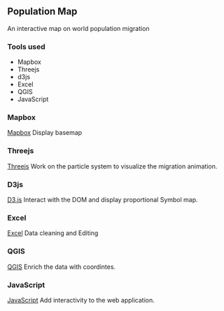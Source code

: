 ## Population Map

An interactive map on world population migration

### Tools used
- Mapbox 
- Threejs
- d3js
- Excel 
- QGIS 
- JavaScript

### Mapbox
[Mapbox](https://docs.mapbox.com/) 
Display basemap 

### Threejs
[Threejs](https://threejs.org/)
Work on the particle system to visualize the migration animation.

### D3js
[D3.js](https://d3js.org/)
Interact with the DOM and display proportional Symbol map.

### Excel
[Excel](https://www.microsoft.com/en-ww/microsoft-365/excel)
Data cleaning and Editing

### QGIS
[QGIS](https://qgis.org/)
Enrich the data with coordintes.

### JavaScript
[JavaScript](https://developer.mozilla.org/en-US/docs/Web/JavaScript)
Add interactivity to the web application.





